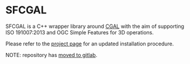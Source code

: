 SFCGAL
======

SFCGAL is a C++ wrapper library around [CGAL](http://www.cgal.org) with the aim of supporting ISO 191007:2013 and OGC Simple Features for 3D operations.

Please refer to the <a href="https://sfcgal.org">project page</a> for an updated installation procedure.

NOTE: repository has [moved to gitlab](https://gitlab.com/sfcgal/SFCGAL).
